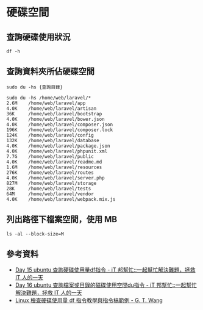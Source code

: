 # 硬碟空間

## 查詢硬碟使用狀況

```
df -h
```

## 查詢資料夾所佔硬碟空間

```
sudo du -hs {查詢目錄}
```


```
sudo du -hs /home/web/laravel/*
2.6M	/home/web/laravel/app
4.0K	/home/web/laravel/artisan
36K     /home/web/laravel/bootstrap
4.0K	/home/web/laravel/bower.json
4.0K	/home/web/laravel/composer.json
196K	/home/web/laravel/composer.lock
124K	/home/web/laravel/config
132K	/home/web/laravel/database
4.0K	/home/web/laravel/package.json
4.0K	/home/web/laravel/phpunit.xml
7.7G	/home/web/laravel/public
4.0K	/home/web/laravel/readme.md
1.6M	/home/web/laravel/resources
276K	/home/web/laravel/routes
4.0K	/home/web/laravel/server.php
827M	/home/web/laravel/storage
28K     /home/web/laravel/tests
64M     /home/web/laravel/vendor
4.0K	/home/web/laravel/webpack.mix.js
```


## 列出路徑下檔案空間，使用 MB

```
ls -al --block-size=M
```


## 參考資料
* [Day 15 ubuntu 查詢硬碟使用量df指令 - iT 邦幫忙::一起幫忙解決難題，拯救 IT 人的一天](https://ithelp.ithome.com.tw/articles/10160087)
* [Day 16 ubuntu 查詢檔案或目錄的磁碟使用空間du指令 - iT 邦幫忙::一起幫忙解決難題，拯救 IT 人的一天](https://ithelp.ithome.com.tw/articles/10160234)
* [Linux 檢查硬碟使用量 df 指令教學與指令稿範例 - G. T. Wang](https://blog.gtwang.org/linux/linux-df-command-check-disk-space-usage-tutorial-script-example/)

